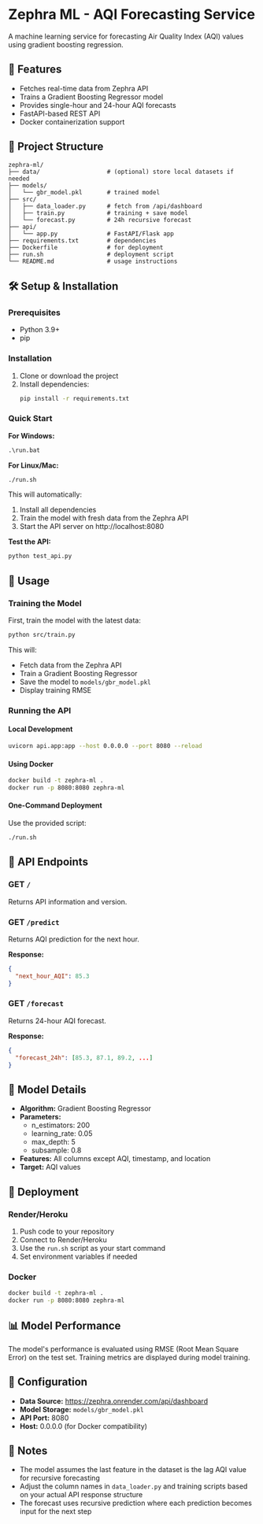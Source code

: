 # Zephra ML - AQI Forecasting Service

A machine learning service for forecasting Air Quality Index (AQI) values using gradient boosting regression.

## 🚀 Features

- Fetches real-time data from Zephra API
- Trains a Gradient Boosting Regressor model
- Provides single-hour and 24-hour AQI forecasts
- FastAPI-based REST API
- Docker containerization support

## 📁 Project Structure

```
zephra-ml/
├── data/                   # (optional) store local datasets if needed
├── models/
│   └── gbr_model.pkl       # trained model
├── src/
│   ├── data_loader.py      # fetch from /api/dashboard
│   ├── train.py            # training + save model
│   └── forecast.py         # 24h recursive forecast
├── api/
│   └── app.py              # FastAPI/Flask app
├── requirements.txt        # dependencies
├── Dockerfile              # for deployment
├── run.sh                  # deployment script
└── README.md               # usage instructions
```

## 🛠️ Setup & Installation

### Prerequisites

- Python 3.9+
- pip

### Installation

1. Clone or download the project
2. Install dependencies:
   ```bash
   pip install -r requirements.txt
   ```

### Quick Start

**For Windows:**

```cmd
.\run.bat
```

**For Linux/Mac:**

```bash
./run.sh
```

This will automatically:

1. Install all dependencies
2. Train the model with fresh data from the Zephra API
3. Start the API server on http://localhost:8080

**Test the API:**

```bash
python test_api.py
```

## 🔧 Usage

### Training the Model

First, train the model with the latest data:

```bash
python src/train.py
```

This will:

- Fetch data from the Zephra API
- Train a Gradient Boosting Regressor
- Save the model to `models/gbr_model.pkl`
- Display training RMSE

### Running the API

#### Local Development

```bash
uvicorn api.app:app --host 0.0.0.0 --port 8080 --reload
```

#### Using Docker

```bash
docker build -t zephra-ml .
docker run -p 8080:8080 zephra-ml
```

#### One-Command Deployment

Use the provided script:

```bash
./run.sh
```

## 📡 API Endpoints

### GET `/`

Returns API information and version.

### GET `/predict`

Returns AQI prediction for the next hour.

**Response:**

```json
{
  "next_hour_AQI": 85.3
}
```

### GET `/forecast`

Returns 24-hour AQI forecast.

**Response:**

```json
{
  "forecast_24h": [85.3, 87.1, 89.2, ...]
}
```

## 🔄 Model Details

- **Algorithm:** Gradient Boosting Regressor
- **Parameters:**
  - n_estimators: 200
  - learning_rate: 0.05
  - max_depth: 5
  - subsample: 0.8
- **Features:** All columns except AQI, timestamp, and location
- **Target:** AQI values

## 🚀 Deployment

### Render/Heroku

1. Push code to your repository
2. Connect to Render/Heroku
3. Use the `run.sh` script as your start command
4. Set environment variables if needed

### Docker

```bash
docker build -t zephra-ml .
docker run -p 8080:8080 zephra-ml
```

## 📊 Model Performance

The model's performance is evaluated using RMSE (Root Mean Square Error) on the test set. Training metrics are displayed during model training.

## 🔧 Configuration

- **Data Source:** https://zephra.onrender.com/api/dashboard
- **Model Storage:** `models/gbr_model.pkl`
- **API Port:** 8080
- **Host:** 0.0.0.0 (for Docker compatibility)

## 📝 Notes

- The model assumes the last feature in the dataset is the lag AQI value for recursive forecasting
- Adjust the column names in `data_loader.py` and training scripts based on your actual API response structure
- The forecast uses recursive prediction where each prediction becomes input for the next step
